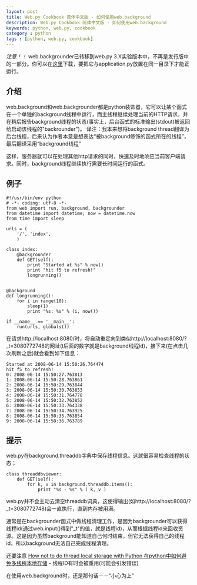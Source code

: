```yaml
---
layout: post
title: Web.py Cookbook 简体中文版 - 如何使用web.background
description: Web.py Cookbook 简体中文版 - 如何使用web.background
keywords: python, web.py, cookbook
category : python
tags : [python, web.py, cookbook]
---
```


*注意！！*  web.backgrounder已转移到web.py 3.X实验版本中，不再是发行版中的一部分。你可以在[这里](http://github.com/webpy/webpy/blob/686aafab4c1c5d0e438b4b36fab3d14d121ef99f/experimental/background.py)下载，要把它与application.py放置在同一目录下才能正运行。

介绍
-----

web.background和web.backgrounder都是python装饰器，它可以让某个函式在一个单独的background线程中运行，而主线程继续处理当前的HTTP请求，并在稍后报告background线程的状态(事实上，后台函式的标准输出(stdout)被返回给启动该线程的"backrounder")。
译注：我本来想将background thread翻译为后台线程，后来认为作者本意是想表达“被background修饰的函式所在的线程”，最后翻译采用“background线程”

这样，服务器就可以在处理其他http请求的同时，快速及时地响应当前客户端请求。同时，background线程继续执行需要长时间运行的函式。

例子
-------

    #!/usr/bin/env python
    # -*- coding: utf-8 -*-
    from web import run, background, backgrounder
    from datetime import datetime; now = datetime.now
    from time import sleep

    urls = (
        '/', 'index',
        )

    class index:
        @backgrounder
        def GET(self):
            print "Started at %s" % now()
            print "hit f5 to refresh!"
            longrunning()
            

    @background
    def longrunning():
        for i in range(10):
            sleep(1)
            print "%s: %s" % (i, now())

    if __name__ == '__main__':
        run(urls, globals())

在请求http://localhost:8080/时，将自动重定向到类似http://localhost:8080/?_t=3080772748的网址(t后面的数字就是background线程id)，接下来(在点击几次刷新之后)就会看到如下信息：

    Started at 2008-06-14 15:50:26.764474
    hit f5 to refresh!
    0: 2008-06-14 15:50:27.763813
    1: 2008-06-14 15:50:28.763861
    2: 2008-06-14 15:50:29.763844
    3: 2008-06-14 15:50:30.763853
    4: 2008-06-14 15:50:31.764778
    5: 2008-06-14 15:50:32.763852
    6: 2008-06-14 15:50:33.764338
    7: 2008-06-14 15:50:34.763925
    8: 2008-06-14 15:50:35.763854
    9: 2008-06-14 15:50:36.763789

提示
------------

web.py在background.threaddb字典中保存线程信息。这就很容易检查线程的状态；

    class threaddbviewer:
        def GET(self):
            for k, v in background.threaddb.items():
                print "%s - %s" % ( k, v )

web.py并不会主动去清空threaddb词典，这使得输出(如http://localhost:8080/?_t=3080772748)会一直执行，直到内存被用满。

通常是在backgrounder函式中做线程清理工作，是因为backgrounder可以获得线程id(通过web.input()得到"_t"的值，就是线程id)，从而根据线程id来回收资源。这是因为虽然background能知道自己何时结束，但它无法获得自己的线程id，所以background无法自己完成线程清理。

还要注意 [How not to do thread local storage with Python 在python中如何避免多线程本地存储](http://blogs.gnome.org/jamesh/2008/06/11/tls-python/) - 线程ID有时会被重用(可能会引发错误)

在使用web.background时，还是那句话－－“小心为上”